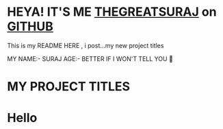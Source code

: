 # HEYA! IT'S ME [THEGREATSURAJ](https://t.me/thegreatsuraj) on [GITHUB](https://github.com)

This is my README HERE , i post...my new project titles 

MY NAME:- SURAJ
AGE:- BETTER IF I WON'T TELL YOU 🙂

# MY PROJECT TITLES
 

# Hello
